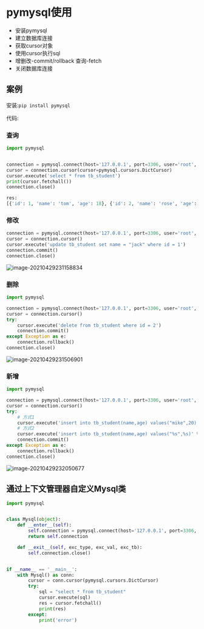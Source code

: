 # pymysql使用



- 安装pymysql
- 建立数据库连接
- 获取cursor对象
- 使用cursor执行sql
- 增删改-commit/rollback 查询-fetch
- 关闭数据库连接





## 案例

安装:`pip install pymysql`

代码:

### 查询

```python
import pymysql


connection = pymysql.connect(host='127.0.0.1', port=3306, user='root', password='root', database='python')
cursor = connection.cursor(cursor=pymysql.cursors.DictCursor)
cursor.execute('select * from tb_student')
print(cursor.fetchall())
connection.close()

res:
[{'id': 1, 'name': 'tom', 'age': 18}, {'id': 2, 'name': 'rose', 'age': 17}]
```

### 修改

```python
connection = pymysql.connect(host='127.0.0.1', port=3306, user='root', password='root', database='python')
cursor = connection.cursor()
cursor.execute('update tb_student set name = "jack" where id = 1')
connection.commit()
connection.close()
```

![image-20210429231158834](https://storyxc.com/images/blog//image-20210429231158834.png)

### 删除

```python
import pymysql

connection = pymysql.connect(host='127.0.0.1', port=3306, user='root', password='root', database='python')
cursor = connection.cursor()
try:
    cursor.execute('delete from tb_student where id = 2')
    connection.commit()
except Exception as e:
    connection.rollback()
connection.close()
```

![image-20210429231506901](https://storyxc.com/images/blog//image-20210429231506901.png)

### 新增

```python
import pymysql

connection = pymysql.connect(host='127.0.0.1', port=3306, user='root', password='root', database='python')
cursor = connection.cursor()
try:
    # 方式1
    cursor.execute('insert into tb_student(name,age) values("mike",20)')
    # 方式2
    cursor.execute('insert into tb_student(name,age) values("%s",%s)' % ('mike',21))
    connection.commit()
except Exception as e:
    connection.rollback()
connection.close()

```

![image-20210429232050677](https://storyxc.com/images/blog//image-20210429232050677.png)



## 通过上下文管理器自定义Mysql类

```python
import pymysql


class Mysql(object):
    def __enter__(self):
        self.connection = pymysql.connect(host='127.0.0.1', port=3306, user='root', password='root', database='python')
        return self.connection

    def __exit__(self, exc_type, exc_val, exc_tb):
        self.connection.close()


if __name__ == '__main__':
    with Mysql() as conn:
        cursor = conn.cursor(pymysql.cursors.DictCursor)
        try:
            sql = "select * from tb_student"
            cursor.execute(sql)
            res = cursor.fetchall()
            print(res)
        except:
            print('error')

```

